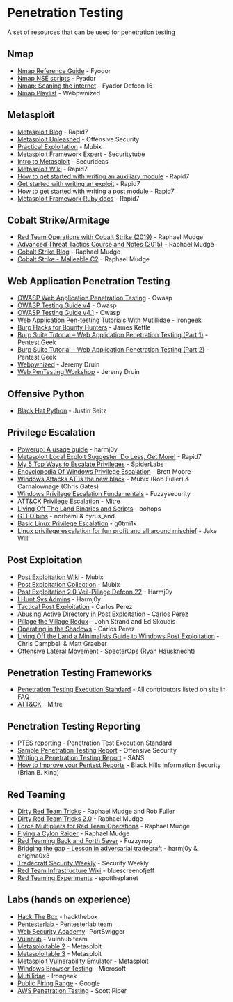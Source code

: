 # Penetration Testing

A set of resources that can be used for penetration testing

## Nmap

* [Nmap Reference Guide](https://nmap.org/book/man.html) - Fyodor
* [Nmap NSE scripts](https://nmap.org/nsedoc/) - Fyador
* [Nmap: Scaning the internet](https://www.youtube.com/watch?v=Hk-21p2m8YY) - Fyador Defcon 16
* [Nmap Playlist](https://www.youtube.com/playlist?list=PLZOToVAK85MqWG76p5gUeMtTXSRthCuLr) - Webpwnized


## Metasploit

* [Metasploit Blog](https://blog.rapid7.com/tag/metasploit/) - Rapid7
* [Metasploit Unleashed](https://www.offensive-security.com/metasploit-unleashed/) - Offensive Security
* [Practical Exploitation](https://www.youtube.com/playlist?list=PLW5y1tjAOzI3n4KRN_ic8N8Qv_ss_dh_F) - Mubix
* [Metasploit Framework Expert](http://www.securitytube.net/groups?operation=view&groupId=10) - Securitytube
* [Intro to Metasploit](https://www.youtube.com/watch?t=20&v=adSQyRPpiBw) - Securideas
* [Metasploit Wiki](https://github.com/rapid7/metasploit-framework/wiki) - Rapid7
* [How to get started with writing an auxiliary module](https://github.com/rapid7/metasploit-framework/wiki/How-to-get-started-with-writing-an-auxiliary-module) - Rapid7
* [Get started with writing an exploit](https://github.com/rapid7/metasploit-framework/wiki/Get-Started-Writing-an-Exploit) - Rapid7
* [How to get started with writing a post module](https://github.com/rapid7/metasploit-framework/wiki/How-to-get-started-with-writing-a-post-module) - Rapid7
* [Metasploit Framework Ruby docs](http://www.rubydoc.info/github/rapid7/metasploit-framework) - Rapid7

## Cobalt Strike/Armitage

* [Red Team Operations with Cobalt Strike (2019)](https://www.youtube.com/watch?v=q7VQeK533zI&list=PL9HO6M_MU2nfQ4kHSCzAQMqxQxH47d1no) - Raphael Mudge
* [Advanced Threat Tactics Course and Notes (2015)](https://blog.cobaltstrike.com/2015/09/30/advanced-threat-tactics-course-and-notes/) - Raphael Mudge
* [Cobalt Strike Blog](http://blog.cobaltstrike.com/) - Raphael Mudge
* [Cobalt Strike - Malleable C2](https://www.cobaltstrike.com/help-malleable-c2) - Raphael Mudge

## Web Application Penetration Testing

* [OWASP Web Application Penetration Testing](https://www.owasp.org/index.php/Web_Application_Penetration_Testing) - Owasp
* [OWASP Testing Guide v4](https://www.owasp.org/index.php/OWASP_Testing_Guide_v4_Table_of_Contents) - Owasp
* [OWASP Testing Guide v4.1](https://owasp.org/www-project-web-security-testing-guide/v41/) - Owasp
* [Web Application Pen-testing Tutorials With Mutillidae](http://www.irongeek.com/i.php?page=videos/web-application-pen-testing-tutorials-with-mutillidae) - Irongeek
* [Burp Hacks for Bounty Hunters](https://www.youtube.com/watch?v=boHIjDHGmIo&) - James Kettle
* [Burp Suite Tutorial – Web Application Penetration Testing (Part 1)](https://www.pentestgeek.com/web-applications/burp-suite-tutorial-1/) - Pentest Geek
* [Burp Suite Tutorial – Web Application Penetration Testing (Part 2)](https://www.pentestgeek.com/web-applications/burp-suite-tutorial-web-application-penetration-testing-part-2/) - Pentest Geek
* [Webpwnized](https://www.youtube.com/user/webpwnized) - Jeremy Druin
* [Web PenTesting Workshop](http://www.irongeek.com/i.php?page=videos/web-pen-testing-workshop) - Jeremy Druin

## Offensive Python

* [Black Hat Python](https://nostarch.com/blackhatpython) - Justin Seitz

## Privilege Escalation

* [Powerup: A usage guide](http://www.harmj0y.net/blog/powershell/powerup-a-usage-guide/) - harmj0y
* [Metasploit Local Exploit Suggester: Do Less, Get More!](https://community.rapid7.com/community/metasploit/blog/2015/08/11/metasploit-local-exploit-suggester-do-less-get-more) - Rapid7
* [My 5 Top Ways to Escalate Privileges](https://www.trustwave.com/Resources/SpiderLabs-Blog/My-5-Top-Ways-to-Escalate-Privileges/) - SpiderLabs
* [Encyclopedia Of Windows Privilege Escalation](https://www.youtube.com/watch?v=kMG8IsCohHA) - Brett Moore
* [Windows Attacks AT is the new black](https://www.youtube.com/watch?v=_8xJaaQlpBo) - Mubix (Rob Fuller) & Carnalownage (Chris Gates)
* [Windows Privilege Escalation Fundamentals](http://fuzzysecurity.com/tutorials/16.html) - Fuzzysecurity
* [ATT&CK Privilege Escalation](https://attack.mitre.org/wiki/Privilege_Escalation) - Mitre
* [Living Off The Land Binaries and Scripts](https://lolbas-project.github.io/) - bohops
* [GTFO bins](https://gtfobins.github.io/) - norbemi & cyrus_and
* [Basic Linux Privilege Escalation](https://blog.g0tmi1k.com/2011/08/basic-linux-privilege-escalation/) - g0tmi1k
* [Linux privilege escalation for fun profit and all around mischief](https://www.youtube.com/watch?v=dk2wsyFiosg) - Jake Willi

## Post Exploitation

* [Post Exploitation Wiki](https://github.com/mubix/post-exploitation-wiki) - Mubix
* [Post Exploitation Collection](https://github.com/mubix/post-exploitation) - Mubix
* [Post Exploitation 2.0 Veil-Pillage Defcon 22](https://www.youtube.com/watch?v=yOC7blJfrJE) - Harmj0y
* [I Hunt Sys Admins](https://www.youtube.com/watch?v=yhuXbkY3s0E) - Harmj0y
* [Tactical Post Exploitation](https://www.youtube.com/watch?v=gNUhK6G8EQ4) - Carlos Perez
* [Abusing Active Directory in Post Exploitation](https://www.youtube.com/watch?v=sTU-70dD-Ok) - Carlos Perez
* [Pillage the Village Redux](https://www.youtube.com/watch?v=n2nptntIsn4) - John Strand and Ed Skoudis
* [Operating in the Shadows](https://www.youtube.com/watch?v=NXTr4bomAxk) - Carlos Perez
* [Living Off the Land a Minimalists Guide to Windows Post Exploitation](https://www.youtube.com/watch?v=j-r6UonEkUw) - Chris Campbell & Matt Graeber
* [Offensive Lateral Movement](https://posts.specterops.io/offensive-lateral-movement-1744ae62b14f) - SpecterOps (Ryan Hausknecht)

## Penetration Testing Frameworks

* [Penetration Testing Execution Standard](http://www.pentest-standard.org/index.php/Main_Page) - All contributors listed on site in FAQ
* [ATT&CK](https://attack.mitre.org/wiki/Main_Page) - Mitre

## Penetration Testing Reporting

* [PTES reporting](http://www.pentest-standard.org/index.php/Reporting) - Penetration Test Execution Standard
* [Sample Penetration Testing Report](https://www.offensive-security.com/reports/sample-penetration-testing-report.pdf)  -  Offensive Security
* [Writing a Penetration Testing Report](https://www.sans.org/reading-room/whitepapers/bestprac/writing-penetration-testing-report-33343) - SANS
* [How to Improve your Pentest Reports](https://www.blackhillsinfosec.com/your-reporting-matters-how-to-improve-pen-test-reporting/) - Black Hills Information Security (Brian B. King)

## Red Teaming

* [Dirty Red Team Tricks](https://www.youtube.com/watch?v=oclbbqvawQg) - Raphael Mudge and Rob Fuller
* [Dirty Red Team Tricks 2.0](https://www.youtube.com/watch?v=6kKoJW5xvhg) - Raphael Mudge
* [Force Multipliers for Red Team Operations](https://www.youtube.com/watch?v=G-JaHWaLmgc) - Raphael Mudge
* [Flying a Cylon Raider](https://www.youtube.com/watch?v=26PedM_-zRo) - Raphael Mudge
* [Red Teaming Back and Forth 5ever](https://www.youtube.com/watch?v=FTiBwFJQg64) - Fuzzynop
* [Bridging the gap - Lesson in adversarial tradecraft](https://www.youtube.com/watch?v=xHkRhRo3l8o) - harmj0y & enigma0x3
* [Tradecraft Security Weekly](https://wiki.securityweekly.com/Tradecraft_Security_Weekly) - Security Weekly
* [Red Team Infrastructure Wiki](https://github.com/bluscreenofjeff/Red-Team-Infrastructure-Wiki) - bluescreenofjeff
* [Red Teaming Experiments](https://www.ired.team/) - spottheplanet


## Labs (hands on experience)

* [Hack The Box](https://www.hackthebox.eu/) - hackthebox
* [Pentesterlab](https://pentesterlab.com/) - Pentesterlab team
* [Web Security Academy](https://portswigger.net/web-security)- PortSwigger
* [Vulnhub](https://www.vulnhub.com/) - Vulnhub team
* [Metasploitable 2](https://community.rapid7.com/docs/DOC-1875) - Metasploit
* [Metasploitable 3](https://github.com/rapid7/metasploitable3/) - Metasploit
* [Metasploit Vulnerability Emulator](https://github.com/rapid7/metasploit-vulnerability-emulator) - Metasploit
* [Windows Browser Testing](http://dev.modern.ie/tools/vms/windows/) - Microsoft
* [Mutillidae](http://www.irongeek.com/i.php?page=mutillidae/mutillidae-deliberately-vulnerable-php-owasp-top-10) - Irongeek
* [Public Firing Range](https://public-firing-range.appspot.com/) - Google
* [AWS Penetration Testing](http://flaws.cloud/) - Scott Piper
